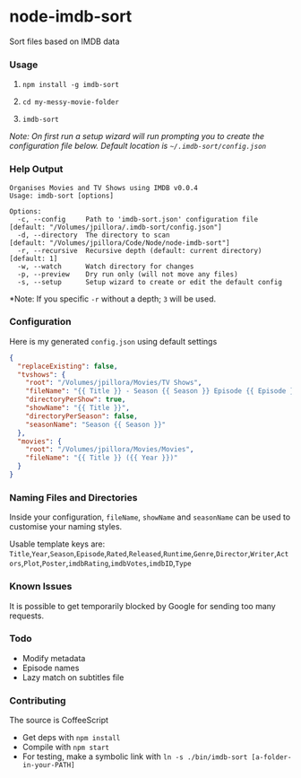 node-imdb-sort
==============

Sort files based on IMDB data

### Usage

1. `npm install -g imdb-sort`

2. `cd my-messy-movie-folder`

3. `imdb-sort`

*Note: On first run a setup wizard will run prompting you to create the configuration file below. Default location is `~/.imdb-sort/config.json`*

### Help Output

```
Organises Movies and TV Shows using IMDB v0.0.4
Usage: imdb-sort [options]

Options:
  -c, --config     Path to 'imdb-sort.json' configuration file        [default: "/Volumes/jpillora/.imdb-sort/config.json"]
  -d, --directory  The directory to scan                              [default: "/Volumes/jpillora/Code/Node/node-imdb-sort"]
  -r, --recursive  Recursive depth (default: current directory)       [default: 1]
  -w, --watch      Watch directory for changes
  -p, --preview    Dry run only (will not move any files)
  -s, --setup      Setup wizard to create or edit the default config
```

*Note: If you specific `-r` without a depth; `3` will be used.

### Configuration

Here is my generated `config.json` using default settings

``` json
{
  "replaceExisting": false,
  "tvshows": {
    "root": "/Volumes/jpillora/Movies/TV Shows",
    "fileName": "{{ Title }} - Season {{ Season }} Episode {{ Episode }}",
    "directoryPerShow": true,
    "showName": "{{ Title }}",
    "directoryPerSeason": false,
    "seasonName": "Season {{ Season }}"
  },
  "movies": {
    "root": "/Volumes/jpillora/Movies/Movies",
    "fileName": "{{ Title }} ({{ Year }})"
  }
}
```

### Naming Files and Directories

Inside your configuration, `fileName`, `showName` and `seasonName` can be used to customise your naming styles.

Usable template keys are: `Title`,`Year`,`Season`,`Episode`,`Rated`,`Released`,`Runtime`,`Genre`,`Director`,`Writer`,`Actors`,`Plot`,`Poster`,`imdbRating`,`imdbVotes`,`imdbID`,`Type`

### Known Issues

It is possible to get temporarily blocked by Google for sending too many requests.

### Todo

* Modify metadata
* Episode names
* Lazy match on subtitles file

### Contributing

The source is CoffeeScript
* Get deps with `npm install`
* Compile with `npm start`
* For testing, make a symbolic link with `ln -s ./bin/imdb-sort [a-folder-in-your-PATH]`

